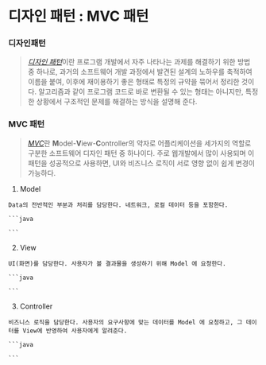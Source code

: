 디자인 패턴 : MVC 패턴
====================================================================

### 디자인패턴

> [_디자인 패턴_]()이란 프로그램 개발에서 자주 나타나는 과제를 해결하기 위한 방법 중 하나로, 과거의 소프트웨어 개발 과정에서 발견된 설계의 노하우를 축적하여 이름을 붙여, 이후에 재이용하기 좋은 형태로 특정의 규약을 묶어서 정리한 것이다. 알고리즘과 같이 프로그램 코드로 바로 변환될 수 있는 형태는 아니지만, 특정한 상황에서 구조적인 문제를 해결하는 방식을 설명해 준다.

### MVC 패턴

>[_MVC_]()란 **M**odel-**V**iew-**C**ontroller의 약자로 어플리케이션을 세가지의 역할로 구분한 소프트웨어 디자인 패턴 중 하나이다. 주로 웹개발에서 많이 사용되며 이 패턴을 성공적으로 사용하면, UI와 비즈니스 로직이 서로 영향 없이 쉽게 변경이 가능하다.

  1. Model

    Data의 전반적인 부분과 처리를 담당한다. 네트워크, 로컬 데이터 등을 포함한다.

    ```java

    ```

  2. View

    UI(화면)를 담당한다. 사용자가 볼 결과물을 생성하기 위해 Model 에 요청한다.

    ```java

    ```

  3. Controller

    비즈니스 로직을 담당한다. 사용자의 요구사항에 맞는 데이터를 Model 에 요청하고, 그 데이터를 View에 반영하여 사용자에게 알려준다.

    ```java

    ```
